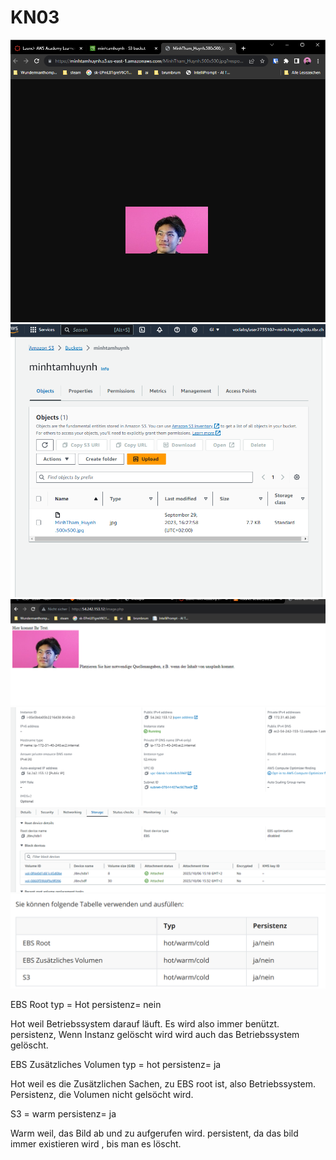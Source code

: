 # KN03

<img src="./images/1.png">
<img src="./images/2.png">
<img src="./images/3.png">
<img src="./images/4.png">
<img src="./images/5.png">

EBS Root typ = Hot persistenz= nein

Hot weil Betriebssystem darauf läuft. Es wird also immer benützt. persistenz, Wenn Instanz gelöscht wird wird auch das Betriebssystem gelöscht. 

EBS Zusätzliches Volumen typ = hot persistenz= ja

Hot weil es die Zusätzlichen Sachen, zu EBS root ist, also Betriebssystem. Persistenz, die Volumen nicht gelsöcht wird.

S3 = warm persistenz= ja

Warm weil, das Bild ab und zu aufgerufen wird. persistent, da das bild immer existieren wird , bis man es löscht.